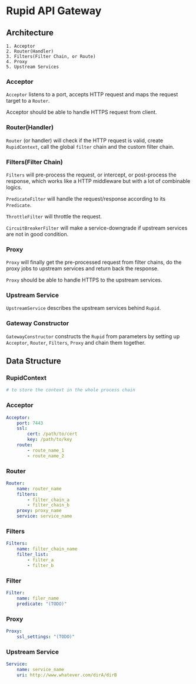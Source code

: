 # Rupid API Gateway

## Architecture

```
1. Acceptor
2. Router(Handler)
3. Filters(Filter Chain, or Route)
4. Proxy
5. Upstream Services
```

### Acceptor

`Acceptor` listens to a port, accepts HTTP request and maps the request target to a `Router`.

Acceptor should be able to handle HTTPS request from client.

### Router(Handler)

`Router` (or handler) will check if the HTTP request is valid, create `RupidContext`, call the global `filter` chain and the custom filter chain.

### Filters(Filter Chain)

`Filters` will pre-process the request, or intercept, or post-process the response, which works like a HTTP middleware but with a lot of combinable logics.

`PredicateFilter` will handle the request/response according to its `Predicate`.

`ThrottleFilter` will throttle the request.

`CircuitBreakerFilter` will make a service-downgrade if upstream services are not in good condition.

### Proxy

`Proxy` will finally get the pre-processed request from filter chains, do the proxy jobs to upstream services and return back the response.

`Proxy` should be able to handle HTTPS to the upstream services.

### Upstream Service

`UpstreamService` describes the upstream services behind `Rupid`.

### Gateway Constructor

`GatewayConstructor` constructs the `Rupid` from parameters by setting up `Acceptor`, `Router`, `Filters`, `Proxy` and chain them together.

## Data Structure

### RupidContext

```yaml
# to store the context in the whole process chain
```



### Acceptor

```yaml
Acceptor:
	port: 7443
	ssl:
		cert: /path/to/cert
		key: /path/to/key
    route:
    	- route_name_1
    	- route_name_2
```



### Router

```yaml
Router:
	name: router_name
	filters:
		- filter_chain_a
		- filter_chain_b
  	proxy: proxy_name
	service: service_name
```



### Filters

```yaml
Filters:
	name: filter_chain_name
	filter_list:
		- filter_a
		- filter_b
```



### Filter

```yaml
Filter:
	name: filer_name
	predicate: "(TODO)"
```



### Proxy

```yaml
Proxy:
	ssl_settings: "(TODO)"
```



### Upstream Service

```yaml
Service:
	name: service_name
	uri: http://www.whatever.com/dirA/dirB
```

